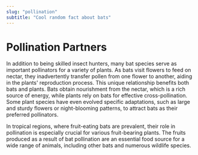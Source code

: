 ```yaml
---
slug: "pollination"
subtitle: "Cool random fact about bats"
---
```


# Pollination Partners

In addition to being skilled insect hunters,
many bat species serve as important pollinators for a variety of plants.
As bats visit flowers to feed on nectar,
they inadvertently transfer pollen from one flower to another,
aiding in the plants' reproduction process.
This unique relationship benefits both bats and plants.
Bats obtain nourishment from the nectar, which is a rich source of energy,
while plants rely on bats for effective cross-pollination.
Some plant species have even evolved specific adaptations,
such as large and sturdy flowers or night-blooming patterns,
to attract bats as their preferred pollinators.

In tropical regions, where fruit-eating bats are prevalent,
their role in pollination is especially crucial for various fruit-bearing plants.
The fruits produced as a result of bat pollination are an essential food source for a wide range of animals,
including other bats and numerous wildlife species.
